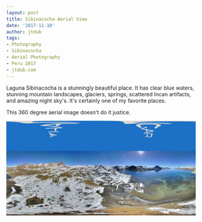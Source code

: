 ```yaml
---
layout: post
title: Sibinacocha Aerial View
date: '2017-11-10'
author: jtdub
tags:
- Photography
- Sibinacocha
- Aerial Photography
- Peru 2017
- jtdub.com
---
```


Laguna Sibinacocha is a stunningly beautiful place. It has clear blue waters, stunning mountain landscapes, glaciers, springs, scattered Incan artifacts, and amazing night sky's. It's certainly one of my favorite places.

This 360 degree aerial image doesn't do it justice.

<img src="/images/23331144_10155778775142141_1800345003654905856_n-1.jpg"/>
